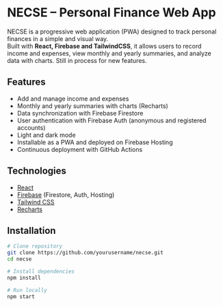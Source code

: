 # NECSE – Personal Finance Web App

NECSE is a progressive web application (PWA) designed to track personal finances in a simple and visual way.  
Built with **React, Firebase and TailwindCSS**, it allows users to record income and expenses, view monthly and yearly summaries, and analyze data with charts.
Still in process for new features.

## Features
- Add and manage income and expenses  
- Monthly and yearly summaries with charts (Recharts)  
- Data synchronization with Firebase Firestore  
- User authentication with Firebase Auth (anonymous and registered accounts)  
- Light and dark mode  
- Installable as a PWA and deployed on Firebase Hosting  
- Continuous deployment with GitHub Actions  

## Technologies
- [React](https://react.dev/)  
- [Firebase](https://firebase.google.com/) (Firestore, Auth, Hosting)  
- [Tailwind CSS](https://tailwindcss.com/)  
- [Recharts](https://recharts.org/)  

## Installation
```bash
# Clone repository
git clone https://github.com/yourusername/necse.git
cd necse

# Install dependencies
npm install

# Run locally
npm start

